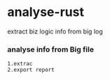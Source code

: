 # analyse-rust
extract biz logic info from big log 

### analyse info from Big file 


	1.extrac
	2.export report
